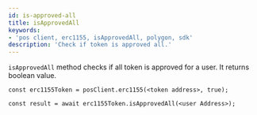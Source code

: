 ```yaml
---
id: is-approved-all
title: isApprovedAll
keywords: 
- 'pos client, erc1155, isApprovedAll, polygon, sdk'
description: 'Check if token is approved all.'
---
```


`isApprovedAll` method checks if all token is approved for a user. It returns boolean value.

```
const erc1155Token = posClient.erc1155(<token address>, true);

const result = await erc1155Token.isApprovedAll(<user Address>);

```
